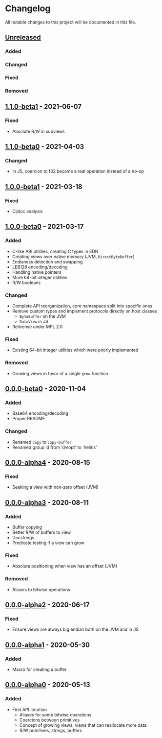 # Changelog

All notable changes to this project will be documented in this file.



## [Unreleased]

### Added

### Changed

### Fixed

### Removed



## [1.1.0-beta1] - 2021-06-07

### Fixed

- Absolute R/W in subviews



## [1.1.0-beta0] - 2021-04-03

### Changed

- In JS, coercion to f32 became a real operation instead of a no-op



## [1.0.0-beta1] - 2021-03-18

### Fixed

- Cljdoc analysis



## [1.0.0-beta0] - 2021-03-17

### Added

- C-like ABI utilities, creating C types in EDN
- Creating views over native memory (JVM, `DirectByteBuffer`)
- Endianess detection and swapping
- LEB128 encoding/decoding
- Handling native pointers
- More 64-bit integer utilities
- R/W booleans

### Changed

- Complete API reorganization, core namespace split into specific ones
- Remove custom types and implement protocols directly on host classes
    - `ByteBuffer` on the JVM
    - `DataView` in JS
- Relicense under MPL 2.0

### Fixed

- Existing 64-bit integer utilities which were poorly implemented

### Removed

- Growing views in favor of a single `grow` function



## [0.0.0-beta0] - 2020-11-04

### Added

- Base64 encoding/decoding
- Proper README

### Changed

- Renamed `copy` to `copy-buffer`
- Renamed group id from 'dvlopt' to 'helins'



## [0.0.0-alpha4] - 2020-08-15

### Fixed

- Seeking a view with non-zero offset (JVM)



## [0.0.0-alpha3] - 2020-08-11

### Added

- Buffer copying
- Better R/W of buffers to view
- Docstrings
- Predicate testing if a view can grow

### Fixed

- Absolute positioning when view has an offset (JVM)

### Removed

- Aliases to bitwise operations



## [0.0.0-alpha2] - 2020-06-17

### Fixed

- Ensure views are always big endian both on the JVM and in JS



## [0.0.0-alpha1] - 2020-05-30

### Added

- Macro for creating a buffer



## [0.0.0-alpha0] - 2020-05-13

### Added

- First API iteration
    - Aliases for some bitwise operations
    - Coercions between primitives
    - Concept of growing views, views that can reallocate more data
    - R/W primitives, strings, buffers



[Unreleased]: https://github.com/helins/binf.cljc/compare/1.1.0-beta1...HEAD
[1.1.0-beta1]: https://github.com/helins/binf.cljc/compare/1.1.0-beta0...1.1.0-beta1
[1.1.0-beta0]: https://github.com/helins/binf.cljc/compare/1.0.0-beta1...1.1.0-beta0
[1.0.0-beta1]: https://github.com/helins/binf.cljc/compare/1.0.0-beta0...1.0.0-beta1
[1.0.0-beta0]: https://github.com/helins/binf.cljc/compare/0.0.0-beta0...1.0.0-beta0
[0.0.0-beta0]: https://github.com/helins/binf.cljc/compare/0.0.0-alpha4...0.0.0-beta0
[0.0.0-alpha4]: https://github.com/helins/binf.cljc/compare/0.0.0-alpha3...0.0.0-alpha4
[0.0.0-alpha3]: https://github.com/helins/binf.cljc/compare/0.0.0-alpha2...0.0.0-alpha3
[0.0.0-alpha2]: https://github.com/helins/binf.cljc/compare/0.0.0-alpha1...0.0.0-alpha2
[0.0.0-alpha1]: https://github.com/helins/binf.cljc/compare/0.0.0-alpha0...0.0.0-alpha1
[0.0.0-alpha0]: https://github.com/helins/binf.cljc/tree/0.0.0-alpha0
